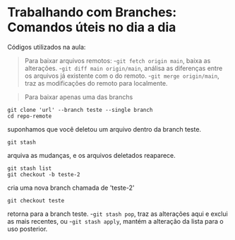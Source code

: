 # Trabalhando com Branches: Comandos úteis no dia a dia
Códigos utilizados na aula:

> Para baixar arquivos remotos:
-`git fetch origin main`, baixa as alterações.
-`git diff main origin/main`, análisa as diferenças entre os arquivos já existente com o do remoto.
-`git merge origin/main`, traz as modificações do remoto para localmente.

> Para baixar apenas uma das branchs
````
git clone 'url' --branch teste --single branch
cd repo-remote
````
suponhamos que você deletou um arquivo dentro da branch teste.
````
git stash
````
arquiva as mudanças, e os arquivos deletados reaparece.
````
git stash list
git checkout -b teste-2
````
cria uma nova branch chamada de 'teste-2'
````
git checkout teste
````
retorna para a branch teste.
-`git stash pop`, traz as alterações aqui e exclui as mais recentes, ou 
-`git stash apply`, mantém a alteração da lista para o uso posterior.
